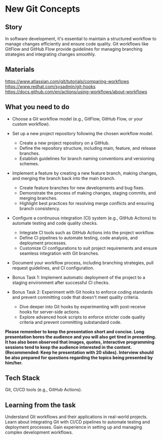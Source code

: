 # New Git Concepts

## Story

In software development, it's essential to maintain a structured workflow to manage changes efficiently and ensure code quality. Git workflows like GitFlow and GitHub Flow provide guidelines for managing branching strategies and integrating changes smoothly.

## Materials

https://www.atlassian.com/git/tutorials/comparing-workflows
https://www.redhat.com/sysadmin/git-hooks
https://docs.github.com/en/actions/using-workflows/about-workflows

## What you need to do

* Choose a Git workflow model (e.g., GitFlow, GitHub Flow, or your custom workflow).
* Set up a new project repository following the chosen workflow model.
  * Create a new project repository on a GitHub.
  * Define the repository structure, including main, feature, and release branches.
  * Establish guidelines for branch naming conventions and versioning schemes.
* Implement a feature by creating a new feature branch, making changes, and merging the branch back into the main branch.
  * Create feature branches for new developments and bug fixes.
  * Demonstrate the process of making changes, staging commits, and merging branches.
  * Highlight best practices for resolving merge conflicts and ensuring branch consistency.
* Configure a continuous integration (CI) system (e.g., GitHub Actions) to automate testing and code quality checks.
  * Integrate CI tools such as GitHub Actions into the project workflow.
  * Define CI pipelines to automate testing, code analysis, and deployment processes.
  * Customize CI configurations to suit project requirements and ensure seamless integration with Git branches.
  
* Document your workflow process, including branching strategies, pull request guidelines, and CI configuration.

* Bonus Task 1: Implement automatic deployment of the project to a staging environment after successful CI checks.
* Bonus Task 2: Experiment with Git hooks to enforce coding standards and prevent committing code that doesn't meet quality criteria.
  * Dive deeper into Git hooks by experimenting with post-receive hooks for server-side actions.
  * Explore advanced hook scripts to enforce stricter code quality criteria and prevent committing substandard code.

**Please remember to keep the presentation short and concise. Long presentation bores the audience and you will also get tired in presenting. It has also been observed that images, quotes, interactive programming sessions tend to keep the audience interested in the content. (Recommended: Keep he presentation with 20 slides). Interview should be also prepared for questions regarding the topics being presented by him/her.** 

## Tech Stack

Git, CI/CD tools (e.g., GitHub Actions).

## Learning from the task

Understand Git workflows and their applications in real-world projects.
Learn about integrating Git with CI/CD pipelines to automate testing and deployment processes.
Gain experience in setting up and managing complex development workflows.
